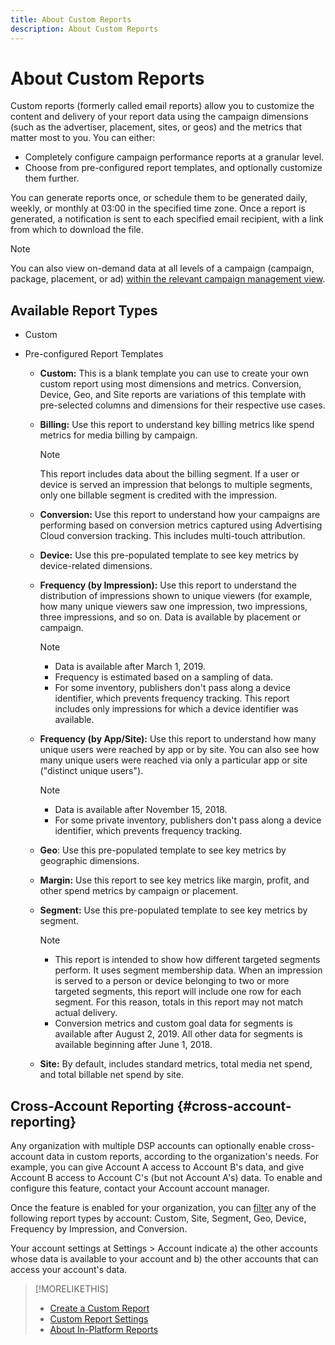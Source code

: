 ```yaml
---
title: About Custom Reports
description: About Custom Reports
---
```


# About Custom Reports

Custom reports (formerly called email reports) allow you to customize the content and delivery of your report data using the campaign dimensions (such as the advertiser, placement, sites, or geos) and the metrics that matter most to you. You can either:

* Completely configure campaign performance reports at a granular level.
* Choose from pre-configured report templates, and optionally customize them further.

You can generate reports once, or schedule them to be generated daily, weekly, or monthly at 03:00 in the specified time zone. Once a report is generated, a notification is sent to each specified email recipient, with a link from which to download the file.

>[!NOTE]
>
>You can also view on-demand data at all levels of a campaign (campaign, package, placement, or ad) [within the relevant campaign management view](/help/dsp/campaign-management/reports/campaign-reports-about.md).

## Available Report Types

* Custom

* Pre-configured Report Templates

    * **Custom:** This is a blank template you can use to create your own custom report using most dimensions and metrics. Conversion, Device, Geo, and Site reports are variations of this template with pre-selected columns and dimensions for their respective use cases.
    
    * **Billing:** Use this report to understand key billing metrics like spend metrics for media billing by campaign.
    
       >[!NOTE]
       >
       >This report includes data about the billing segment. If a user or device is served an impression that belongs to multiple segments, only one billable segment is credited with the impression.

    * **Conversion:** Use this report to understand how your campaigns are performing based on conversion metrics captured using Advertising Cloud conversion tracking. This includes multi-touch attribution.

    * **Device:** Use this pre-populated template to see key metrics by device-related dimensions.

    * **Frequency (by Impression):** Use this report to understand the distribution of impressions shown to unique viewers (for example, how many unique viewers saw one impression, two impressions, three impressions, and so on. Data is available by placement or campaign.
           
       >[!NOTE]
       >
       >* Data is available after March 1, 2019.
       >* Frequency is estimated based on a sampling of data.
       >* For some inventory, publishers don't pass along a device identifier, which prevents frequency tracking. This report includes only impressions for which a device identifier was available.
      
    * **Frequency (by App/Site):** Use this report to understand how many unique users were reached by app or by site. You can also see how many unique users were reached via only a particular app or site ("distinct unique users").

       >[!NOTE]
       >
       >* Data is available after November 15, 2018.
       >* For some private inventory, publishers don't pass along a device identifier, which prevents frequency tracking.

    * **Geo**: Use this pre-populated template to see key metrics by geographic dimensions.

    * **Margin:** Use this report to see key metrics like margin, profit, and other spend metrics by campaign or placement.

    * **Segment:** Use this pre-populated template to see key metrics by segment.

       >[!NOTE]
       >
       >* This report is intended to show how different targeted segments perform. It uses segment membership data. When an impression is served to a person or device belonging to two or more targeted segments, this report will include one row for each segment. For this reason, totals in this report may not match actual delivery.
       >* Conversion metrics and custom goal data for segments is available after August 2, 2019. All other data for segments is available beginning after June 1, 2018.
     
    * **Site:** By default, includes standard metrics, total media net spend, and total billable net spend by site.

## Cross-Account Reporting {#cross-account-reporting}

Any organization with multiple DSP accounts can optionally enable cross-account data in custom reports, according to the organization's needs. For example, you can give Account A access to Account B's data, and give Account B access to Account C's (but not Account A's) data. To enable and configure this feature, contact your Account account manager.

Once the feature is enabled for your organization, you can [filter](report-settings.md) any of the following report types by account:  Custom, Site, Segment, Geo, Device, Frequency by Impression, and Conversion.

Your account settings at Settings > Account indicate a) the other accounts whose data is available to your account and b) the other accounts that can access your account's data.

>[!MORELIKETHIS]
>
>* [Create a Custom Report](/help/dsp/reports/report-create.md)
>* [Custom Report Settings](/help/dsp/reports/report-settings.md)
>* [About In-Platform Reports](/help/dsp/campaign-management/reports/campaign-reports-about.md)
<!-- >* [Available Report Metrics](/help/dsp/reports/report-metrics.md) -->
